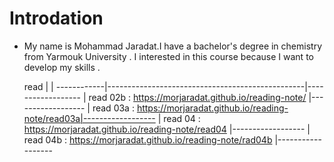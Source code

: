 # Introdation
- My name is Mohammad Jaradat.I have a bachelor's degree in chemistry from Yarmouk University . I interested in this course because I want to develop my skills . 



  read      |                                                 |
------------|-------------------------------------------------|------------------
| read 02b :  https://morjaradat.github.io/reading-note/      |------------------
| read 03a : https://morjaradat.github.io/reading-note/read03a|------------------
| read 04  : https://morjaradat.github.io/reading-note/read04 |------------------
| read 04b : https://morjaradat.github.io/reading-note/rad04b |------------------
